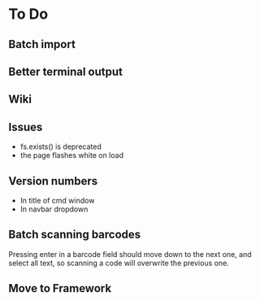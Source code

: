 # To Do

## Batch import

## Better terminal output

## Wiki

## Issues

- fs.exists() is deprecated
- the page flashes white on load

## Version numbers

- In title of cmd window
- In navbar dropdown

## Batch scanning barcodes

Pressing enter in a barcode field should move down to the next one, and select all text, so scanning a code will overwrite the previous one.

## Move to Framework 
